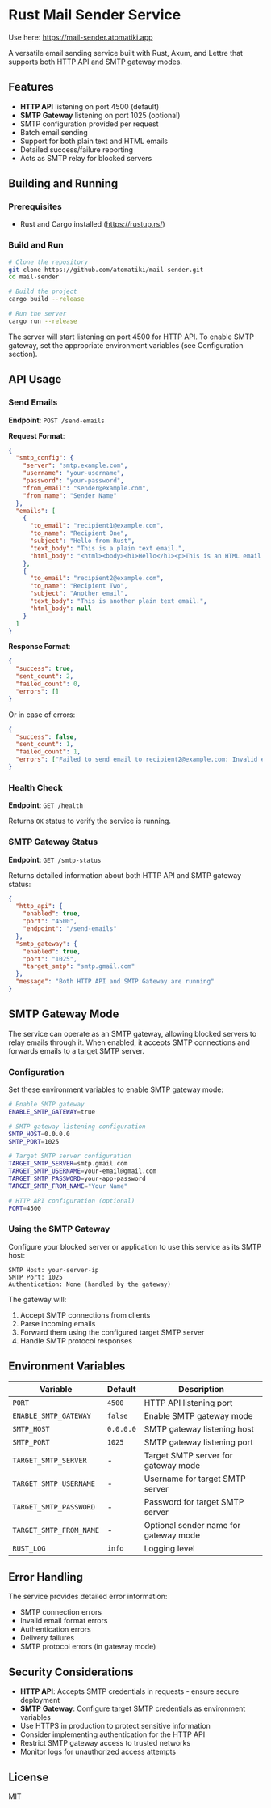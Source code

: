 # Rust Mail Sender Service

Use here: https://mail-sender.atomatiki.app

A versatile email sending service built with Rust, Axum, and Lettre that supports both HTTP API and SMTP gateway modes.

## Features

- **HTTP API** listening on port 4500 (default)
- **SMTP Gateway** listening on port 1025 (optional)
- SMTP configuration provided per request
- Batch email sending
- Support for both plain text and HTML emails
- Detailed success/failure reporting
- Acts as SMTP relay for blocked servers

## Building and Running

### Prerequisites

- Rust and Cargo installed (https://rustup.rs/)

### Build and Run

```bash
# Clone the repository
git clone https://github.com/atomatiki/mail-sender.git
cd mail-sender

# Build the project
cargo build --release

# Run the server
cargo run --release
```

The server will start listening on port 4500 for HTTP API. To enable SMTP gateway, set the appropriate environment variables (see Configuration section).

## API Usage

### Send Emails

**Endpoint**: `POST /send-emails`

**Request Format**:

```json
{
  "smtp_config": {
    "server": "smtp.example.com",
    "username": "your-username",
    "password": "your-password",
    "from_email": "sender@example.com",
    "from_name": "Sender Name"
  },
  "emails": [
    {
      "to_email": "recipient1@example.com",
      "to_name": "Recipient One",
      "subject": "Hello from Rust",
      "text_body": "This is a plain text email.",
      "html_body": "<html><body><h1>Hello</h1><p>This is an HTML email.</p></body></html>"
    },
    {
      "to_email": "recipient2@example.com",
      "to_name": "Recipient Two",
      "subject": "Another email",
      "text_body": "This is another plain text email.",
      "html_body": null
    }
  ]
}
```

**Response Format**:

```json
{
  "success": true,
  "sent_count": 2,
  "failed_count": 0,
  "errors": []
}
```

Or in case of errors:

```json
{
  "success": false,
  "sent_count": 1,
  "failed_count": 1,
  "errors": ["Failed to send email to recipient2@example.com: Invalid email address"]
}
```

### Health Check

**Endpoint**: `GET /health`

Returns `OK` status to verify the service is running.

### SMTP Gateway Status

**Endpoint**: `GET /smtp-status`

Returns detailed information about both HTTP API and SMTP gateway status:

```json
{
  "http_api": {
    "enabled": true,
    "port": "4500",
    "endpoint": "/send-emails"
  },
  "smtp_gateway": {
    "enabled": true,
    "port": "1025",
    "target_smtp": "smtp.gmail.com"
  },
  "message": "Both HTTP API and SMTP Gateway are running"
}
```

## SMTP Gateway Mode

The service can operate as an SMTP gateway, allowing blocked servers to relay emails through it. When enabled, it accepts SMTP connections and forwards emails to a target SMTP server.

### Configuration

Set these environment variables to enable SMTP gateway mode:

```bash
# Enable SMTP gateway
ENABLE_SMTP_GATEWAY=true

# SMTP gateway listening configuration
SMTP_HOST=0.0.0.0
SMTP_PORT=1025

# Target SMTP server configuration
TARGET_SMTP_SERVER=smtp.gmail.com
TARGET_SMTP_USERNAME=your-email@gmail.com
TARGET_SMTP_PASSWORD=your-app-password
TARGET_SMTP_FROM_NAME="Your Name"

# HTTP API configuration (optional)
PORT=4500
```

### Using the SMTP Gateway

Configure your blocked server or application to use this service as its SMTP host:

```
SMTP Host: your-server-ip
SMTP Port: 1025
Authentication: None (handled by the gateway)
```

The gateway will:
1. Accept SMTP connections from clients
2. Parse incoming emails
3. Forward them using the configured target SMTP server
4. Handle SMTP protocol responses

## Environment Variables

| Variable | Default | Description |
|----------|---------|-------------|
| `PORT` | `4500` | HTTP API listening port |
| `ENABLE_SMTP_GATEWAY` | `false` | Enable SMTP gateway mode |
| `SMTP_HOST` | `0.0.0.0` | SMTP gateway listening host |
| `SMTP_PORT` | `1025` | SMTP gateway listening port |
| `TARGET_SMTP_SERVER` | - | Target SMTP server for gateway mode |
| `TARGET_SMTP_USERNAME` | - | Username for target SMTP server |
| `TARGET_SMTP_PASSWORD` | - | Password for target SMTP server |
| `TARGET_SMTP_FROM_NAME` | - | Optional sender name for gateway mode |
| `RUST_LOG` | `info` | Logging level |

## Error Handling

The service provides detailed error information:

- SMTP connection errors
- Invalid email format errors
- Authentication errors
- Delivery failures
- SMTP protocol errors (in gateway mode)

## Security Considerations

- **HTTP API**: Accepts SMTP credentials in requests - ensure secure deployment
- **SMTP Gateway**: Configure target SMTP credentials as environment variables
- Use HTTPS in production to protect sensitive information
- Consider implementing authentication for the HTTP API
- Restrict SMTP gateway access to trusted networks
- Monitor logs for unauthorized access attempts

## License

MIT
